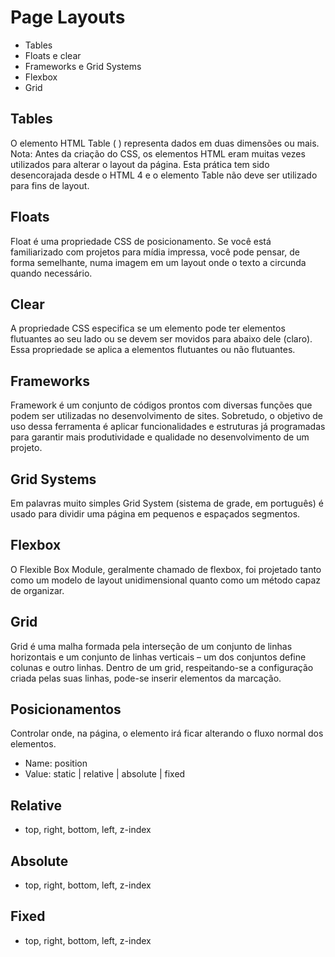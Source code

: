 # Page Layouts

- Tables
- Floats e clear
- Frameworks e Grid Systems
- Flexbox
- Grid

## Tables

O elemento HTML Table ( <table> ) representa dados em duas dimensões ou mais. Nota: Antes da criação do CSS, os elementos HTML eram muitas vezes utilizados para alterar o layout da página. Esta prática tem sido desencorajada desde o HTML 4 e o elemento Table não deve ser utilizado para fins de layout.

## Floats 

Float é uma propriedade CSS de posicionamento. Se você está familiarizado com projetos para mídia impressa, você pode pensar, de forma semelhante, numa imagem em um layout onde o texto a circunda quando necessário.

## Clear

A propriedade  CSS  especifica se um elemento pode ter elementos  flutuantes  ao seu lado ou se devem ser movidos para abaixo dele (claro). Essa propriedade se aplica a elementos flutuantes ou não flutuantes.

## Frameworks

Framework é um conjunto de códigos prontos com diversas funções que podem ser utilizadas no desenvolvimento de sites. Sobretudo, o objetivo de uso dessa ferramenta é aplicar funcionalidades e estruturas já programadas para garantir mais produtividade e qualidade no desenvolvimento de um projeto.

## Grid Systems

Em palavras muito simples Grid System (sistema de grade, em português) é usado para dividir uma página em pequenos e espaçados segmentos.

## Flexbox

O Flexible Box Module, geralmente chamado de flexbox, foi projetado tanto como um modelo de layout unidimensional quanto como um método capaz de organizar.

## Grid

Grid é uma malha formada pela interseção de um conjunto de linhas horizontais e um conjunto de linhas verticais – um dos conjuntos define colunas e outro linhas. Dentro de um  grid, respeitando-se a configuração criada pelas suas linhas, pode-se inserir elementos da marcação.

## Posicionamentos

Controlar onde, na página, o elemento irá ficar alterando o fluxo normal dos elementos.

- Name: position
- Value: static | relative | absolute | fixed

## Relative

- top, right, bottom, left, z-index

## Absolute 

- top, right, bottom, left, z-index

## Fixed

- top, right, bottom, left, z-index

